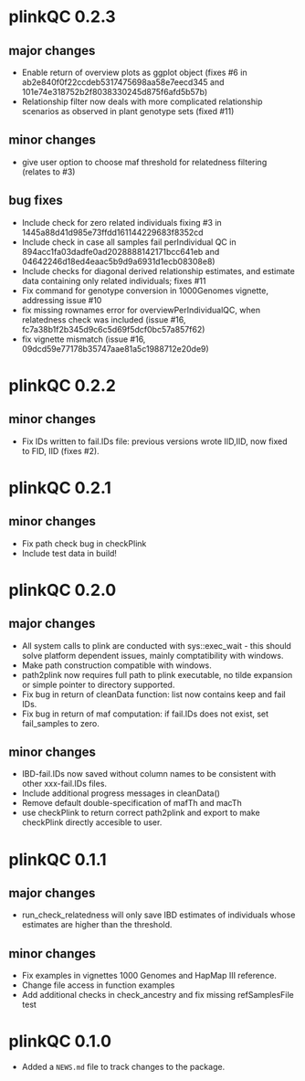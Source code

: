 # plinkQC 0.2.3
## major changes
* Enable return of overview plots as ggplot object
  (fixes #6 in ab2e840f0f22ccdeb5317475698aa58e7eecd345 and
  101e74e318752b2f8038330245d875f6afd5b57b)
* Relationship filter now deals with more complicated relationship scenarios as
  observed in plant genotype sets (fixed #11)

## minor changes
* give user option to choose maf threshold for relatedness filtering (relates to
  #3)

## bug fixes
* Include check for zero related individuals fixing #3 in
  1445a88d41d985e73ffdd161144229683f8352cd
* Include check in case all samples fail perIndividual QC in
   894acc1fa03dadfe0ad2028888142171bcc641eb and
   04642246d18ed4eaac5b9d9a6931d1ecb08308e8)
* Include checks for diagonal derived relationship estimates, and estimate data
  containing only related individuals; fixes #11
* Fix command for genotype conversion in 1000Genomes vignette, addressing issue
  #10
* fix missing rownames error for overviewPerIndividualQC, when relatedness check
  was included (issue #16, fc7a38b1f2b345d9c6c5d69f5dcf0bc57a857f62)
* fix vignette mismatch (issue #16, 09dcd59e77178b35747aae81a5c1988712e20de9)

# plinkQC 0.2.2
## minor changes
* Fix IDs written to fail.IDs file: previous versions wrote IID,IID, now fixed
to FID, IID (fixes #2).

# plinkQC 0.2.1
## minor changes
* Fix path check bug in checkPlink
* Include test data in build!

# plinkQC 0.2.0
## major changes
* All system calls to plink are conducted with sys::exec_wait - this should
solve platform dependent issues, mainly comptatibility with windows.
* Make path construction compatible with windows.
* path2plink now requires full path to plink executable, no tilde expansion or
simple pointer to directory supported.
* Fix bug in return of cleanData function: list now contains keep and fail IDs.
* Fix bug in return of maf computation: if fail.IDs does not exist, set
  fail_samples to zero.

## minor changes
* IBD-fail.IDs now saved without column names to be consistent with other
xxx-fail.IDs files.
* Include additional progress messages in cleanData()
* Remove default double-specification of mafTh and macTh
* use checkPlink to return correct path2plink and export to make checkPlink
directly accesible to user.


# plinkQC 0.1.1
## major changes
* run_check_relatedness will only save IBD estimates of individuals whose
estimates are higher than the threshold.

## minor changes
* Fix examples in vignettes 1000 Genomes and HapMap III reference.
* Change file access in function examples
* Add additional checks in check_ancestry and fix missing refSamplesFile test


# plinkQC 0.1.0

* Added a `NEWS.md` file to track changes to the package.



